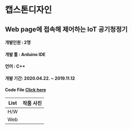 # 캡스톤디자인

## Web page에 접속해 제어하는 IoT 공기청정기

#### 개발인원 : 2명

#### 개발 툴 : Arduino IDE

#### 언어 : C++

#### 개발 기간: 2020.04.22. ~ 2019.11.12

#### Code File [Click here](https://github.com/Won49/Arduino-Project/blob/master/project1_1.ino)

| List | 작품 사진 |
| :--: | :-------: |
| H/W  |           |
| Web  |           |

